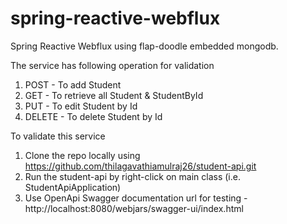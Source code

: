 # spring-reactive-webflux
Spring Reactive Webflux using flap-doodle embedded mongodb.

The service has following operation for validation
1) POST - To add Student
2) GET - To retrieve all Student & StudentById
3) PUT - To edit Student by Id
4) DELETE - To delete Student by Id

To validate this service

1) Clone the repo locally using https://github.com/thilagavathiamulraj26/student-api.git
2) Run the student-api by right-click on main class (i.e. StudentApiApplication)
3) Use OpenApi Swagger documentation url for testing - http://localhost:8080/webjars/swagger-ui/index.html